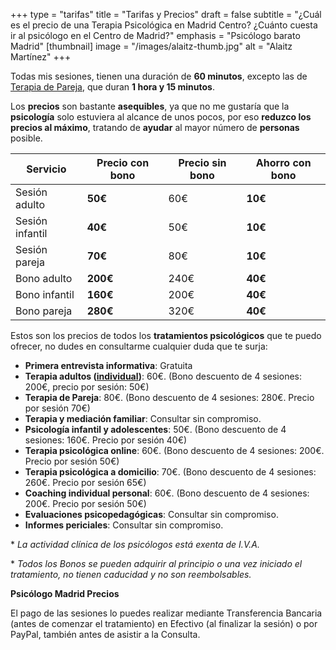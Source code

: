 +++
type = "tarifas"
title = "Tarifas y Precios"
draft = false
subtitle = "¿Cuál es el precio de una Terapia Psicológica en Madrid Centro? ¿Cuánto cuesta ir al psicólogo en el Centro de Madrid?"
emphasis = "Psicólogo barato Madrid"
[thumbnail]
image = "/images/alaitz-thumb.jpg"
alt = "Alaitz Martínez"
+++

Todas mis sesiones, tienen una duración de **60 minutos**, excepto las de [Terapia de Pareja](https://ampsicologiamadrid.com/terapias/pareja/), que duran **1 hora y 15 minutos**.

Los **precios** son bastante **asequibles**, ya que no me gustaría que la **psicología** solo estuviera al alcance de unos pocos, por eso **reduzco los precios al máximo**, tratando de **ayudar** al mayor número de **personas** posible.

<div class="table-responsive">
    <table class="table">
        <thead>
            <tr>
                <th>Servicio</th>
                <th class="text-right">Precio con bono</th>
                <th class="text-right">Precio sin bono</th>
                <th class="text-right">Ahorro con bono</th>
            </tr>
        </thead>
        <tbody>
            <tr>
                <td>Sesión adulto</td>
                <td class="text-right"><strong>50€</strong></td>
                <td class="text-right">60€</td>
                <td class="text-right text-success"><strong>10€</strong></td>
            </tr>
            <tr>
                <td>Sesión infantil</td>
                <td class="text-right"><strong>40€</strong></td>
                <td class="text-right">50€</td>
                <td class="text-right text-success"><strong>10€</strong></td>
            </tr>
            <tr>
                <td>Sesión pareja</td>
                <td class="text-right"><strong>70€</strong></td>
                <td class="text-right">80€</td>
                <td class="text-right text-success"><strong>10€</strong></td>
            </tr>
            <tr>
                <td>Bono adulto</td>
                <td class="text-right"><strong>200€</strong></td>
                <td class="text-right">240€</td>
                <td class="text-right text-success"><strong>40€</strong></td>
            </tr>
            <tr>
                <td>Bono infantil</td>
                <td class="text-right"><strong>160€</strong></td>
                <td class="text-right">200€</td>
                <td class="text-right text-success"><strong>40€</strong></td>
            </tr>
            <tr>
                <td>Bono pareja</td>
                <td class="text-right"><strong>280€</strong></td>
                <td class="text-right">320€</td>
                <td class="text-right text-success"><strong>40€</strong></td>
            </tr>
        </tbody>
    </table>
</div>

Estos son los precios de todos los **tratamientos psicológicos** que te puedo ofrecer, no dudes en consultarme cualquier duda que te surja:

- **Primera entrevista informativa**: Gratuita
- **Terapia adultos ([individual](https://ampsicologiamadrid.com/terapias/individual/))**: 60€. (Bono descuento de 4 sesiones: 200€, precio por sesión: 50€)
- **Terapia de Pareja**: 80€. (Bono descuento de 4 sesiones: 280€. Precio por sesión 70€)
- **Terapia y mediación familiar**: Consultar sin compromiso.
- **Psicología infantil y adolescentes**: 50€. (Bono descuento de 4 sesiones: 160€. Precio por sesión 40€)
- **Terapia psicológica online**: 60€. (Bono descuento de 4 sesiones: 200€. Precio por sesión 50€)
- **Terapia psicológica a domicilio**: 70€. (Bono descuento de 4 sesiones: 260€. Precio por sesión 65€)
- **Coaching individual personal**: 60€. (Bono descuento de 4 sesiones: 200€. Precio por sesión 50€)
- **Evaluaciones psicopedagógicas**: Consultar sin compromiso.
- **Informes periciales**: Consultar sin compromiso.

\* *La actividad clínica de los psicólogos está exenta de I.V.A.*

\* *Todos los Bonos se pueden adquirir al principio o una vez iniciado el tratamiento, no tienen caducidad y no son reembolsables.*

**Psicólogo Madrid Precios**

El pago de las sesiones lo puedes realizar mediante Transferencia Bancaria (antes de comenzar el tratamiento) en Efectivo (al finalizar la sesión) o por PayPal, también antes de asistir a la Consulta.